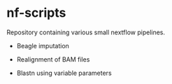 # nf-scripts

Repository containing various small nextflow pipelines.

- Beagle imputation

- Realignment of BAM files

- Blastn using variable parameters

